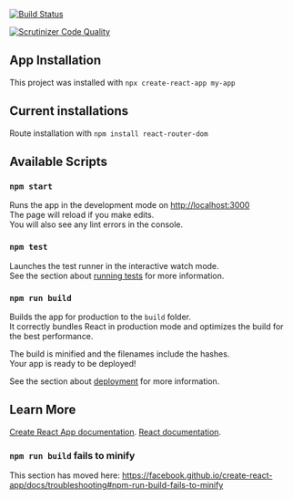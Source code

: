 [![Build Status](https://travis-ci.org/annabatra/jsramverk.svg?branch=master)](https://travis-ci.org/annabatra/jsramverk)

[![Scrutinizer Code Quality](https://scrutinizer-ci.com/g/annabatra/jsramverk/badges/quality-score.png?b=master)](https://scrutinizer-ci.com/g/annabatra/jsramverk/?branch=master)

## App Installation

This project was installed with
`npx create-react-app my-app`

## Current installations

Route installation with
`npm install react-router-dom`

## Available Scripts

### `npm start`

Runs the app in the development mode on [http://localhost:3000](http://localhost:3000)<br />
The page will reload if you make edits.<br />
You will also see any lint errors in the console.

### `npm test`

Launches the test runner in the interactive watch mode.<br />
See the section about [running tests](https://facebook.github.io/create-react-app/docs/running-tests) for more information.

### `npm run build`

Builds the app for production to the `build` folder.<br />
It correctly bundles React in production mode and optimizes the build for the best performance.

The build is minified and the filenames include the hashes.<br />
Your app is ready to be deployed!

See the section about [deployment](https://facebook.github.io/create-react-app/docs/deployment) for more information.

## Learn More

[Create React App documentation](https://facebook.github.io/create-react-app/docs/getting-started).
[React documentation](https://reactjs.org/).

### `npm run build` fails to minify
This section has moved here: https://facebook.github.io/create-react-app/docs/troubleshooting#npm-run-build-fails-to-minify
